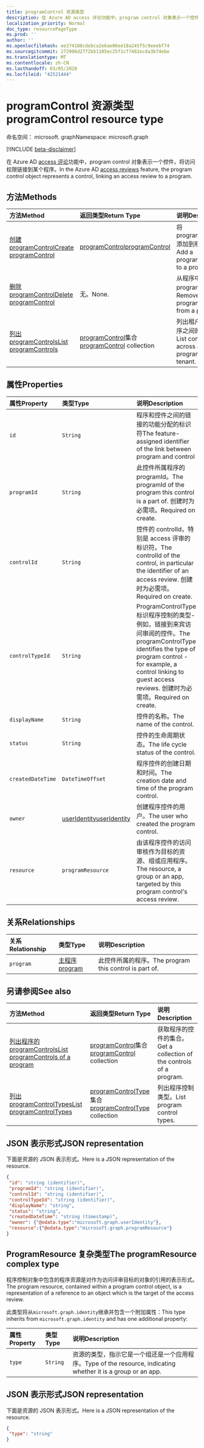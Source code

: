 ```yaml
---
title: programControl 资源类型
description: 在 Azure AD access 评论功能中，program control 对象表示一个控件，将访问权限链接到某个程序。
localization_priority: Normal
doc_type: resourcePageType
ms.prod: ''
author: ''
ms.openlocfilehash: ee374108cdebca2e6ae06ee18a245f5c9eeebf74
ms.sourcegitcommit: 272996d2772b51105ec25f1cf7482ecda3b74ebe
ms.translationtype: MT
ms.contentlocale: zh-CN
ms.lasthandoff: 03/05/2020
ms.locfileid: "42521444"
---
```

# <a name="programcontrol-resource-type"></a><span data-ttu-id="03905-103">programControl 资源类型</span><span class="sxs-lookup"><span data-stu-id="03905-103">programControl resource type</span></span>

<span data-ttu-id="03905-104">命名空间： microsoft. graph</span><span class="sxs-lookup"><span data-stu-id="03905-104">Namespace: microsoft.graph</span></span>

[!INCLUDE [beta-disclaimer](../../includes/beta-disclaimer.md)]

<span data-ttu-id="03905-105">在 Azure AD [access 评论](accessreviews-root.md)功能中，program control 对象表示一个控件，将访问权限链接到某个程序。</span><span class="sxs-lookup"><span data-stu-id="03905-105">In the Azure AD [access reviews](accessreviews-root.md) feature, the program control object represents a control, linking an access review to a program.</span></span>


## <a name="methods"></a><span data-ttu-id="03905-106">方法</span><span class="sxs-lookup"><span data-stu-id="03905-106">Methods</span></span>

| <span data-ttu-id="03905-107">方法</span><span class="sxs-lookup"><span data-stu-id="03905-107">Method</span></span>           | <span data-ttu-id="03905-108">返回类型</span><span class="sxs-lookup"><span data-stu-id="03905-108">Return Type</span></span>    |<span data-ttu-id="03905-109">说明</span><span class="sxs-lookup"><span data-stu-id="03905-109">Description</span></span>|
|:---------------|:--------|:----------|
|[<span data-ttu-id="03905-110">创建 programControl</span><span class="sxs-lookup"><span data-stu-id="03905-110">Create programControl</span></span>](../api/programcontrol-create.md) |     [<span data-ttu-id="03905-111">programControl</span><span class="sxs-lookup"><span data-stu-id="03905-111">programControl</span></span>](programcontrol.md) |   <span data-ttu-id="03905-112">将 programControl 添加到程序中。</span><span class="sxs-lookup"><span data-stu-id="03905-112">Add a programControl to a program.</span></span>|
|[<span data-ttu-id="03905-113">删除 programControl</span><span class="sxs-lookup"><span data-stu-id="03905-113">Delete programControl</span></span>](../api/programcontrol-delete.md) |     <span data-ttu-id="03905-114">无。</span><span class="sxs-lookup"><span data-stu-id="03905-114">None.</span></span>   |   <span data-ttu-id="03905-115">从程序中删除 programControl。</span><span class="sxs-lookup"><span data-stu-id="03905-115">Remove a programControl from a program.</span></span>|
|[<span data-ttu-id="03905-116">列出 programControls</span><span class="sxs-lookup"><span data-stu-id="03905-116">List programControls</span></span>](../api/programcontrol-list.md) | <span data-ttu-id="03905-117">[programControl](programcontrol.md)集合</span><span class="sxs-lookup"><span data-stu-id="03905-117">[programControl](programcontrol.md) collection</span></span>| <span data-ttu-id="03905-118">列出租户中所有程序之间的控件。</span><span class="sxs-lookup"><span data-stu-id="03905-118">List controls across all programs in the tenant.</span></span>|

## <a name="properties"></a><span data-ttu-id="03905-119">属性</span><span class="sxs-lookup"><span data-stu-id="03905-119">Properties</span></span>
| <span data-ttu-id="03905-120">属性</span><span class="sxs-lookup"><span data-stu-id="03905-120">Property</span></span>     | <span data-ttu-id="03905-121">类型</span><span class="sxs-lookup"><span data-stu-id="03905-121">Type</span></span>   |<span data-ttu-id="03905-122">说明</span><span class="sxs-lookup"><span data-stu-id="03905-122">Description</span></span>|
|:---------------|:--------|:----------|
| `id`                     |`String`                | <span data-ttu-id="03905-123">程序和控件之间的链接的功能分配的标识符</span><span class="sxs-lookup"><span data-stu-id="03905-123">The feature-assigned identifier of the link between program and control</span></span>                                      |
| `programId`              |`String`                | <span data-ttu-id="03905-124">此控件所属程序的 programId。</span><span class="sxs-lookup"><span data-stu-id="03905-124">The programId of the program this control is a part of.</span></span> <span data-ttu-id="03905-125">创建时为必需项。</span><span class="sxs-lookup"><span data-stu-id="03905-125">Required on create.</span></span>                            |
| `controlId`              |`String`                | <span data-ttu-id="03905-126">控件的 controlId，特别是 access 评审的标识符。</span><span class="sxs-lookup"><span data-stu-id="03905-126">The controlId of the control, in particular the identifier of an access review.</span></span> <span data-ttu-id="03905-127">创建时为必需项。</span><span class="sxs-lookup"><span data-stu-id="03905-127">Required on create.</span></span>                                                |
| `controlTypeId`          |`String`                | <span data-ttu-id="03905-128">ProgramControlType 标识程序控制的类型-例如，链接到来宾访问审阅的控件。</span><span class="sxs-lookup"><span data-stu-id="03905-128">The programControlType identifies the type of program control - for example, a control linking to guest access reviews.</span></span> <span data-ttu-id="03905-129">创建时为必需项。</span><span class="sxs-lookup"><span data-stu-id="03905-129">Required on create.</span></span> |
| `displayName`            |`String`                | <span data-ttu-id="03905-130">控件的名称。</span><span class="sxs-lookup"><span data-stu-id="03905-130">The name of the control.</span></span>                                                             |
| `status`                 |`String`                | <span data-ttu-id="03905-131">控件的生命周期状态。</span><span class="sxs-lookup"><span data-stu-id="03905-131">The life cycle status of the control.</span></span>                                                 |
| `createdDateTime`        |`DateTimeOffset`        | <span data-ttu-id="03905-132">程序控件的创建日期和时间。</span><span class="sxs-lookup"><span data-stu-id="03905-132">The creation date and time of the program control.</span></span>                                        |
| `owner`                  |[<span data-ttu-id="03905-133">userIdentity</span><span class="sxs-lookup"><span data-stu-id="03905-133">userIdentity</span></span>](useridentity.md)   | <span data-ttu-id="03905-134">创建程序控件的用户。</span><span class="sxs-lookup"><span data-stu-id="03905-134">The user who created the program control.</span></span>                                               |
| `resource`               |`programResource`       | <span data-ttu-id="03905-135">由该程序控件的访问审核作为目标的资源、组或应用程序。</span><span class="sxs-lookup"><span data-stu-id="03905-135">The resource, a group or an app, targeted by this program control's access review.</span></span>                   |

## <a name="relationships"></a><span data-ttu-id="03905-136">关系</span><span class="sxs-lookup"><span data-stu-id="03905-136">Relationships</span></span>
| <span data-ttu-id="03905-137">关系</span><span class="sxs-lookup"><span data-stu-id="03905-137">Relationship</span></span> | <span data-ttu-id="03905-138">类型</span><span class="sxs-lookup"><span data-stu-id="03905-138">Type</span></span>   |<span data-ttu-id="03905-139">说明</span><span class="sxs-lookup"><span data-stu-id="03905-139">Description</span></span>|
|:---------------|:--------|:----------|
| `program`                |[<span data-ttu-id="03905-140">主程序</span><span class="sxs-lookup"><span data-stu-id="03905-140">program</span></span>](program.md)               | <span data-ttu-id="03905-141">此控件所属的程序。</span><span class="sxs-lookup"><span data-stu-id="03905-141">The program this control is part of.</span></span>                                                |

## <a name="see-also"></a><span data-ttu-id="03905-142">另请参阅</span><span class="sxs-lookup"><span data-stu-id="03905-142">See also</span></span>

| <span data-ttu-id="03905-143">方法</span><span class="sxs-lookup"><span data-stu-id="03905-143">Method</span></span>           | <span data-ttu-id="03905-144">返回类型</span><span class="sxs-lookup"><span data-stu-id="03905-144">Return Type</span></span>    |<span data-ttu-id="03905-145">说明</span><span class="sxs-lookup"><span data-stu-id="03905-145">Description</span></span>|
|:---------------|:--------|:----------|
|[<span data-ttu-id="03905-146">列出程序的 programControls</span><span class="sxs-lookup"><span data-stu-id="03905-146">List programControls of a program</span></span>](../api/program-listcontrols.md) |      <span data-ttu-id="03905-147">[programControl](programcontrol.md)集合</span><span class="sxs-lookup"><span data-stu-id="03905-147">[programControl](programcontrol.md) collection</span></span>| <span data-ttu-id="03905-148">获取程序的控件的集合。</span><span class="sxs-lookup"><span data-stu-id="03905-148">Get a collection of the controls of a program.</span></span>|
|[<span data-ttu-id="03905-149">列出 programControlTypes</span><span class="sxs-lookup"><span data-stu-id="03905-149">List programControlTypes</span></span>](../api/programcontroltype-list.md) | <span data-ttu-id="03905-150">[programControlType](programcontroltype.md)集合</span><span class="sxs-lookup"><span data-stu-id="03905-150">[programControlType](programcontroltype.md) collection</span></span>| <span data-ttu-id="03905-151">列出程序控制类型。</span><span class="sxs-lookup"><span data-stu-id="03905-151">List program control types.</span></span> |

## <a name="json-representation"></a><span data-ttu-id="03905-152">JSON 表示形式</span><span class="sxs-lookup"><span data-stu-id="03905-152">JSON representation</span></span>

<span data-ttu-id="03905-153">下面是资源的 JSON 表示形式。</span><span class="sxs-lookup"><span data-stu-id="03905-153">Here is a JSON representation of the resource.</span></span>

<!-- {
  "blockType": "resource",
  "optionalProperties": [

  ],
  "@odata.type": "microsoft.graph.programControl"
}-->

```json
{
 "id": "string (identifier)",
 "programId": "string (identifier)",
 "controlId": "string (identifier)",
 "controlTypeId": "string (identifier)",
 "displayName": "string",
 "status": "string",
 "createdDateTime": "string (timestamp)",
 "owner": {"@odata.type":"microsoft.graph.userIdentity"},
 "resource":{"@odata.type":"microsoft.graph.programResource"}
}

```

## <a name="the-programresource-complex-type"></a><span data-ttu-id="03905-154">ProgramResource 复杂类型</span><span class="sxs-lookup"><span data-stu-id="03905-154">The programResource complex type</span></span>

<span data-ttu-id="03905-155">程序控制对象中包含的程序资源是对作为访问评审目标的对象的引用的表示形式。</span><span class="sxs-lookup"><span data-stu-id="03905-155">The program resource, contained within a program control object, is a representation of a reference to an object which is the target of the access review.</span></span>

<span data-ttu-id="03905-156">此类型将从`microsoft.graph.identity`继承并包含一个附加属性：</span><span class="sxs-lookup"><span data-stu-id="03905-156">This type inherits from `microsoft.graph.identity` and has one additional property:</span></span>

| <span data-ttu-id="03905-157">属性</span><span class="sxs-lookup"><span data-stu-id="03905-157">Property</span></span>     | <span data-ttu-id="03905-158">类型</span><span class="sxs-lookup"><span data-stu-id="03905-158">Type</span></span>   |<span data-ttu-id="03905-159">说明</span><span class="sxs-lookup"><span data-stu-id="03905-159">Description</span></span>|
|:---------------|:--------|:----------|
| `type`               |`String`  | <span data-ttu-id="03905-160">资源的类型，指示它是一个组还是一个应用程序。</span><span class="sxs-lookup"><span data-stu-id="03905-160">Type of the resource, indicating whether it is a group or an app.</span></span> |     

## <a name="json-representation"></a><span data-ttu-id="03905-161">JSON 表示形式</span><span class="sxs-lookup"><span data-stu-id="03905-161">JSON representation</span></span>

<span data-ttu-id="03905-162">下面是资源的 JSON 表示形式。</span><span class="sxs-lookup"><span data-stu-id="03905-162">Here is a JSON representation of the resource.</span></span>

<!-- {
  "blockType": "resource",
  "optionalProperties": [

  ],
  "@odata.type": "microsoft.graph.programResource"
}-->

```json
{
 "type": "string"
}

```
<!--
{
  "type": "#page.annotation",
  "description": "programControl resource",
  "keywords": "",
  "section": "documentation",
  "tocPath": "",
  "suppressions": []
}
-->
